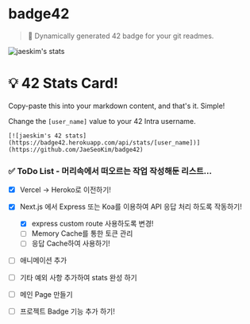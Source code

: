 # badge42

> 🚀 Dynamically generated 42 badge for your git readmes.

![jaeskim's stats](https://badge42.herokuapp.com/api/stats/jaeskim)

# 💡 42 Stats Card!

Copy-paste this into your markdown content, and that's it. Simple!

Change the `[user_name]` value to your 42 Intra username.

```
[![jaeskim's 42 stats](https://badge42.herokuapp.com/api/stats/[user_name])](https://github.com/JaeSeoKim/badge42)
```



### ✅ ToDo List - 머리속에서 떠오르는 작업 작성해둔 리스트...

- [x] Vercel -> Heroko로 이전하기!
- [x] Next.js 에서 Express 또는 Koa를 이용하여 API 응답 처리 하도록 작동하기!
  - [x] express custom route 사용하도록 변경! 
  - [ ] Memory Cache를 통한 토큰 관리
  - [ ] 응답 Cache하여 사용하기!

- [ ] 애니메이션 추가
- [ ] 기타 예외 사항 추가하여 stats 완성 하기
- [ ] 메인 Page 만들기
- [ ] 프로젝트 Badge 기능 추가 하기!

